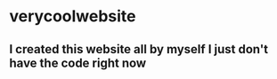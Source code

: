 # verycoolwebsite

## I created this website **all by myself** I just don't have the code right now
